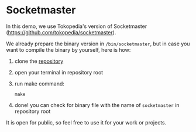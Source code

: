 # Socketmaster

In this demo, we use Tokopedia's version of Socketmaster (https://github.com/tokopedia/socketmaster).

We already prepare the binary version in `/bin/socketmaster`, but in case you want to compile the binary by yourself, here is how:

1. clone the [repository](https://github.com/tokopedia/socketmaster)

2. open your terminal in repository root

3. run make command:

    ```
    make
    ```

4. done! you can check for binary file with the name of `socketmaster` in repository root

It is open for public, so feel free to use it for your work or projects.
